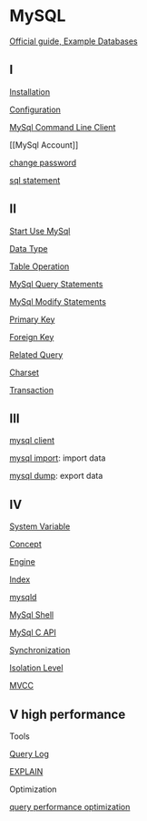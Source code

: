 # MySQL

[Official guide, Example Databases](https://dev.mysql.com/doc/index-other.html)

## I

[Installation](mysql-install.md)

[Configuration](mysql-configuration.md)

[MySql Command Line Client](mysql-command-line-client.md)

[[MySql Account]]

[change password](mysql-change-root-password.md)

[sql statement](sql-statement.md)

## II

[Start Use MySql](mysql-start.md)

[Data Type](mysql-data-type.md)

[Table Operation](mysql-statements-table.md)

[MySql Query Statements](mysql-query-statements.md)

[MySql Modify Statements](mysql-modify-statements.md)

[Primary Key](mysql-primary-key.md)

[Foreign Key](mysql-foreign-key.md)

[Related Query](mysql-related-query.md)

[Charset](mysql-charset.md)

[Transaction](mysql-transaction.md)

## III

[mysql client](mysql-mysql-client.md)

[mysql import](mysql-mysqlimport.md): import data

[mysql dump](mysql-mysqldump.md): export data

## IV

[System Variable](mysql-server-system-variables.md)

[Concept](mysql-concept.md)

[Engine](mysql-engine.md)

[Index](mysql-index.md)

[mysqld](mysql-mysqld.md)

[MySql Shell](mysql-shell.md)

[MySql C API](mysql-c-api.md)

[Synchronization](mysql-lock.md)

[Isolation Level](mysql-isolation-level.md)

[MVCC](mysql-mvcc.md)

## V high performance

Tools

[Query Log](mysql-query-log.md)

[EXPLAIN](mysql-explain.md)

Optimization

[query performance optimization](mysql-query-performance-optimization.md)

